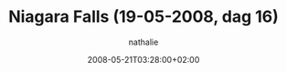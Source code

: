 ﻿---
title: Niagara Falls (19-05-2008, dag 16)
author: nathalie
type: post
date: 2008-05-21T03:28:00+02:00
url: /?p=32
commentFolder: 2008-05-21-niagara-falls-19-05-2008-dag-16
draft: true
categories:
- Vakantie
tags:
- Amerika
- Oost-kant
resources: []

---

